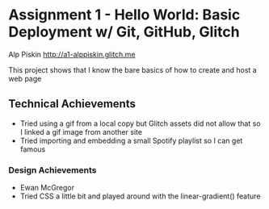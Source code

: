 Assignment 1 - Hello World: Basic Deployment w/ Git, GitHub, Glitch
===

Alp Piskin
http://a1-alppiskin.glitch.me

This project shows that I know the bare basics of how to create and host a web page

## Technical Achievements
- Tried using a gif from a local copy but Glitch assets did not allow that so I linked a gif image from another site
- Tried importing and embedding a small Spotify playlist so I can get famous

### Design Achievements
- Ewan McGregor
- Tried CSS a little bit and played around with the linear-gradient() feature


